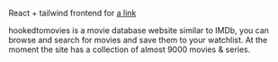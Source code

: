 React + tailwind frontend for [a link](hookedtomovies.com)

hookedtomovies is a movie database website similar to IMDb, you can browse and search for movies and save them to your watchlist. At the moment the site has a collection of almost 9000 movies & series.


